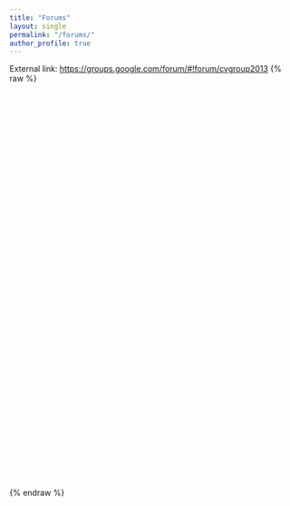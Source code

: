 ```yaml
---
title: "Forums"
layout: single
permalink: "/forums/"
author_profile: true
---
```

External link: https://groups.google.com/forum/#!forum/cvgroup2013
{% raw %}
<iframe id="forum_embed"
  src="javascript:void(0)"
  scrolling="no"
  frameborder="0"
  width="1000"
  height="700">
  Your browser doesn't support iFrames.
</iframe>
<script type="text/javascript">
  document.getElementById('forum_embed').src =
     'https://groups.google.com/forum/embed/?place=forum/cvgroup2013'
     + '&showsearch=true&showpopout=true&showtabs=false'
     + '&parenturl=' + encodeURIComponent(window.location.href);
</script>
{% endraw %}
